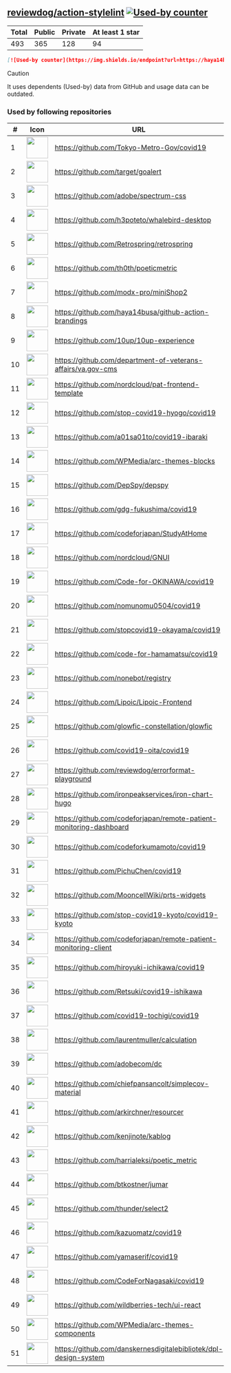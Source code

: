 





## [reviewdog/action-stylelint](https://github.com/reviewdog/action-stylelint) [![Used-by counter](https://img.shields.io/endpoint?url=https://haya14busa.github.io/github-used-by/data/reviewdog/action-stylelint/shieldsio.json)](https://github.com/haya14busa/github-used-by/tree/main/repo/reviewdog/action-stylelint)

| Total | Public | Private | At least 1 star
| ----- | ------ | ------- | ---------------
| 493 | 365 | 128 | 94 |

```md
[![Used-by counter](https://img.shields.io/endpoint?url=https://haya14busa.github.io/github-used-by/data/reviewdog/action-stylelint/shieldsio.json)](https://github.com/haya14busa/github-used-by/tree/main/repo/reviewdog/action-stylelint)
```

> [!CAUTION]
> It uses dependents (Used-by) data from GitHub and usage data can be outdated.

### Used by following repositories

| # | Icon | URL | Stars |
| -- | -- | -- | -- | 
|1|<img src="https://github.com/Tokyo-Metro-Gov.png" width=50 height=50>|https://github.com/Tokyo-Metro-Gov/covid19|6248|
|2|<img src="https://github.com/target.png" width=50 height=50>|https://github.com/target/goalert|2421|
|3|<img src="https://github.com/adobe.png" width=50 height=50>|https://github.com/adobe/spectrum-css|1232|
|4|<img src="https://github.com/h3poteto.png" width=50 height=50>|https://github.com/h3poteto/whalebird-desktop|918|
|5|<img src="https://github.com/Retrospring.png" width=50 height=50>|https://github.com/Retrospring/retrospring|283|
|6|<img src="https://github.com/th0th.png" width=50 height=50>|https://github.com/th0th/poeticmetric|260|
|7|<img src="https://github.com/modx-pro.png" width=50 height=50>|https://github.com/modx-pro/miniShop2|151|
|8|<img src="https://github.com/haya14busa.png" width=50 height=50>|https://github.com/haya14busa/github-action-brandings|147|
|9|<img src="https://github.com/10up.png" width=50 height=50>|https://github.com/10up/10up-experience|134|
|10|<img src="https://github.com/department-of-veterans-affairs.png" width=50 height=50>|https://github.com/department-of-veterans-affairs/va.gov-cms|101|
|11|<img src="https://github.com/nordcloud.png" width=50 height=50>|https://github.com/nordcloud/pat-frontend-template|57|
|12|<img src="https://github.com/stop-covid19-hyogo.png" width=50 height=50>|https://github.com/stop-covid19-hyogo/covid19|54|
|13|<img src="https://github.com/a01sa01to.png" width=50 height=50>|https://github.com/a01sa01to/covid19-ibaraki|41|
|14|<img src="https://github.com/WPMedia.png" width=50 height=50>|https://github.com/WPMedia/arc-themes-blocks|40|
|15|<img src="https://github.com/DepSpy.png" width=50 height=50>|https://github.com/DepSpy/depspy|38|
|16|<img src="https://github.com/gdg-fukushima.png" width=50 height=50>|https://github.com/gdg-fukushima/covid19|32|
|17|<img src="https://github.com/codeforjapan.png" width=50 height=50>|https://github.com/codeforjapan/StudyAtHome|31|
|18|<img src="https://github.com/nordcloud.png" width=50 height=50>|https://github.com/nordcloud/GNUI|30|
|19|<img src="https://github.com/Code-for-OKINAWA.png" width=50 height=50>|https://github.com/Code-for-OKINAWA/covid19|29|
|20|<img src="https://github.com/nomunomu0504.png" width=50 height=50>|https://github.com/nomunomu0504/covid19|28|
|21|<img src="https://github.com/stopcovid19-okayama.png" width=50 height=50>|https://github.com/stopcovid19-okayama/covid19|27|
|22|<img src="https://github.com/code-for-hamamatsu.png" width=50 height=50>|https://github.com/code-for-hamamatsu/covid19|26|
|23|<img src="https://github.com/nonebot.png" width=50 height=50>|https://github.com/nonebot/registry|24|
|24|<img src="https://github.com/Lipoic.png" width=50 height=50>|https://github.com/Lipoic/Lipoic-Frontend|19|
|25|<img src="https://github.com/glowfic-constellation.png" width=50 height=50>|https://github.com/glowfic-constellation/glowfic|18|
|26|<img src="https://github.com/covid19-oita.png" width=50 height=50>|https://github.com/covid19-oita/covid19|15|
|27|<img src="https://github.com/reviewdog.png" width=50 height=50>|https://github.com/reviewdog/errorformat-playground|13|
|28|<img src="https://github.com/ironpeakservices.png" width=50 height=50>|https://github.com/ironpeakservices/iron-chart-hugo|12|
|29|<img src="https://github.com/codeforjapan.png" width=50 height=50>|https://github.com/codeforjapan/remote-patient-monitoring-dashboard|12|
|30|<img src="https://github.com/codeforkumamoto.png" width=50 height=50>|https://github.com/codeforkumamoto/covid19|11|
|31|<img src="https://github.com/PichuChen.png" width=50 height=50>|https://github.com/PichuChen/covid19|11|
|32|<img src="https://github.com/MooncellWiki.png" width=50 height=50>|https://github.com/MooncellWiki/prts-widgets|10|
|33|<img src="https://github.com/stop-covid19-kyoto.png" width=50 height=50>|https://github.com/stop-covid19-kyoto/covid19-kyoto|10|
|34|<img src="https://github.com/codeforjapan.png" width=50 height=50>|https://github.com/codeforjapan/remote-patient-monitoring-client|9|
|35|<img src="https://github.com/hiroyuki-ichikawa.png" width=50 height=50>|https://github.com/hiroyuki-ichikawa/covid19|9|
|36|<img src="https://github.com/Retsuki.png" width=50 height=50>|https://github.com/Retsuki/covid19-ishikawa|9|
|37|<img src="https://github.com/covid19-tochigi.png" width=50 height=50>|https://github.com/covid19-tochigi/covid19|9|
|38|<img src="https://github.com/laurentmuller.png" width=50 height=50>|https://github.com/laurentmuller/calculation|8|
|39|<img src="https://github.com/adobecom.png" width=50 height=50>|https://github.com/adobecom/dc|7|
|40|<img src="https://github.com/chiefpansancolt.png" width=50 height=50>|https://github.com/chiefpansancolt/simplecov-material|7|
|41|<img src="https://github.com/arkirchner.png" width=50 height=50>|https://github.com/arkirchner/resourcer|7|
|42|<img src="https://github.com/kenjinote.png" width=50 height=50>|https://github.com/kenjinote/kablog|7|
|43|<img src="https://github.com/harrialeksi.png" width=50 height=50>|https://github.com/harrialeksi/poetic_metric|6|
|44|<img src="https://github.com/btkostner.png" width=50 height=50>|https://github.com/btkostner/jumar|6|
|45|<img src="https://github.com/thunder.png" width=50 height=50>|https://github.com/thunder/select2|6|
|46|<img src="https://github.com/kazuomatz.png" width=50 height=50>|https://github.com/kazuomatz/covid19|6|
|47|<img src="https://github.com/yamaserif.png" width=50 height=50>|https://github.com/yamaserif/covid19|6|
|48|<img src="https://github.com/CodeForNagasaki.png" width=50 height=50>|https://github.com/CodeForNagasaki/covid19|6|
|49|<img src="https://github.com/wildberries-tech.png" width=50 height=50>|https://github.com/wildberries-tech/ui-react|5|
|50|<img src="https://github.com/WPMedia.png" width=50 height=50>|https://github.com/WPMedia/arc-themes-components|5|
|51|<img src="https://github.com/danskernesdigitalebibliotek.png" width=50 height=50>|https://github.com/danskernesdigitalebibliotek/dpl-design-system|5|
